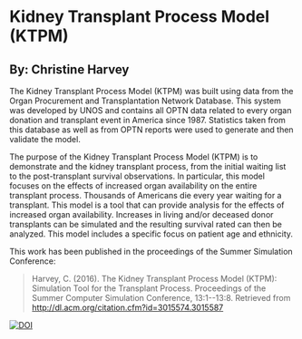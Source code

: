 # Kidney Transplant Process Model (KTPM)
## By: Christine Harvey

The Kidney Transplant Process Model (KTPM) was built using data from the
Organ Procurement and Transplantation Network Database.  This system was
developed by UNOS and contains all OPTN data related to every organ donation
and transplant event in America since 1987.  Statistics taken from this
database as well as from OPTN reports were used to generate and then validate
the model.


The purpose of the Kidney Transplant Process Model (KTPM) is to demonstrate
and the kidney transplant process, from the initial waiting list to the
post-transplant survival observations.  In particular, this model focuses
on the effects of increased organ availability on the entire transplant
process.  Thousands of Americans die every year waiting for a transplant.
This model is a tool that can provide analysis for the effects of increased
organ availability.  Increases in living and/or deceased donor transplants can
be simulated and the resulting survival rated can then be analyzed.  This model
 includes a specific focus on patient age and ethnicity.

 This work has been published in the proceedings of the Summer Simulation
 Conference:

 > Harvey, C. (2016). The Kidney Transplant Process Model (KTPM): Simulation Tool for the Transplant Process. Proceedings of the Summer Computer Simulation Conference, 13:1--13:8. Retrieved from http://dl.acm.org/citation.cfm?id=3015574.3015587

 [![DOI](https://zenodo.org/badge/213214813.svg)](https://zenodo.org/badge/latestdoi/213214813)
